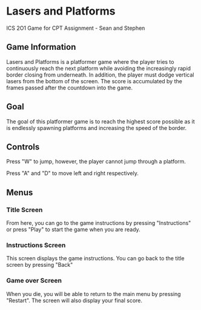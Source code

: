 # Lasers and Platforms
ICS 2O1 Game for CPT Assignment - Sean and Stephen

## Game Information
Lasers and Platforms is a platformer game where the player tries to continuously reach the next platform while avoiding the increasingly rapid border closing from underneath. In addition, the player must dodge vertical lasers from the bottom of the screen. The score is accumulated by the frames passed after the countdown into the game.

## Goal
The goal of this platformer game is to reach the highest score possible as it is endlessly spawning platforms and increasing the speed of the border.


## Controls
Press "W" to jump, however, the player cannot jump through a platform.

Press "A" and "D" to move left and right respectively.


## Menus


### Title Screen
From here, you can go to the game instructions by pressing "Instructions" or press "Play" to start the game when you are ready.

### Instructions Screen
This screen displays the game instructions. You can go back to the title screen by pressing "Back"

### Game over Screen
When you die, you will be able to return to the main menu by pressing "Restart". The screen will also display your final score.
